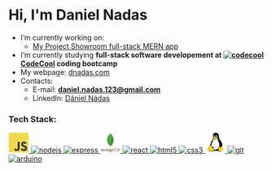 # Hi, I'm Daniel Nadas
  - I’m currently working on:
    - [My Project Showroom full-stack MERN app](https://github.com/DNadas98/project_showroom)
  - I’m currently studying **full-stack software developement at  [<img
      src="https://avatars.githubusercontent.com/u/43291578?s=200&v=4"
      alt="codecool"
      width="20"
      height="20"
    />CodeCool](https://codecool.com/en/) coding bootcamp**
  - My webpage: [dnadas.com](http://dnadas.com)
  - Contacts:
    - E-mail: **[daniel.nadas.123@gmail.com](mailto:daniel.nadas.123@gmail.com)**
    - LinkedIn: [Dániel Nádas](https://www.linkedin.com/in/daniel-nadas)

<h3 align="left">Tech Stack:</h3>
<p align="left">
  <a href="https://developer.mozilla.org/en-US/docs/Web/JavaScript" target="_blank" rel="noreferrer">
    <img
      src="https://raw.githubusercontent.com/devicons/devicon/master/icons/javascript/javascript-original.svg"
      alt="javascript"
      width="40"
      height="40"
    />
  </a>
  <a href="https://nodejs.org" target="_blank" rel="noreferrer">
    <img
      src="https://img.icons8.com/?size=512&id=hsPbhkOH4FMe&format=png"
      alt="nodejs"
      width="40"
      height="40"
    />
  </a>
  <a href="https://expressjs.com" target="_blank" rel="noreferrer">
    <img
      src="https://img.icons8.com/?size=512&id=9Gfx4Dfxl0JK&format=png"
      alt="express"
      width="40"
      height="40"
    />
  </a>
  <a href="https://www.mongodb.com/" target="_blank" rel="noreferrer">
    <img
      src="https://raw.githubusercontent.com/devicons/devicon/master/icons/mongodb/mongodb-original-wordmark.svg"
      alt="mongodb"
      width="40"
      height="40"
    />
  </a>
  <a href="https://www.react.dev/" target="_blank" rel="noreferrer">
    <img
      src="https://upload.wikimedia.org/wikipedia/commons/a/a7/React-icon.svg"
      alt="react"
      width="40"
      height="40"
    />
  </a>
  <a href="https://www.w3.org/html/" target="_blank" rel="noreferrer">
    <img
      src="https://img.icons8.com/?size=512&id=owWiEaAJmGKK&format=png"
      alt="html5"
      width="40"
      height="40"
    />
  </a>
  <a href="https://www.w3schools.com/css/" target="_blank" rel="noreferrer">
    <img
      src="https://upload.wikimedia.org/wikipedia/commons/thumb/6/62/CSS3_logo.svg/800px-CSS3_logo.svg.png"
      alt="css3"
      width="40"
      height="40"
    />
  </a>
  <a href="https://www.linux.org/" target="_blank" rel="noreferrer">
    <img
      src="https://raw.githubusercontent.com/devicons/devicon/master/icons/linux/linux-original.svg"
      alt="linux"
      width="40"
      height="40"
    />
  </a>
  <a href="https://git-scm.com/" target="_blank" rel="noreferrer">
    <img src="https://www.vectorlogo.zone/logos/git-scm/git-scm-icon.svg" alt="git" width="40" height="40" />
  </a>
  <a href="https://www.arduino.cc/" target="_blank" rel="noreferrer">
    <img src="https://cdn.worldvectorlogo.com/logos/arduino-1.svg" alt="arduino" width="40" height="40" />
  </a>
</p>
